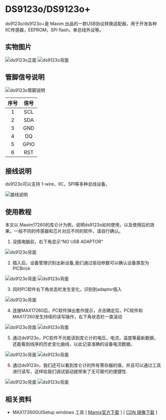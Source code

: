 # DS9123o/DS9123o+

ds9123o/ds9123o+是 Maxim 出品的一款USB协议转换适配器，用于开发各种IIC传感器，EEPROM，SPI flash，单总线外设等。

## 实物图片

![ds9123o正面](https://cdn.itranscloud.com/ds9123o/ds9123o-top.jpg)
![ds9123o背面](https://cdn.itranscloud.com/ds9123o/ds9123o-bottom.jpg)

## 管脚信号说明

![ds9123o管脚说明](https://cdn.itranscloud.com/ds9123o/ds9123o-rj11-pin.jpg)

| 序号  | 信号  |
| :---: | :---: |
|   1   |  SCL  |
|   2   |  SDA  |
|   3   |  GND  |
|   4   |  DQ   |
|   5   | GPIO  |
|   6   |  RST  |

## 接线说明

ds9123o可以支持 1-wire，IIC，SPI等多种总线设备。

![接线说明](https://cdn.itranscloud.com/ds9123o/11.jpg)

## 使用教程

本文以 Maxim17260的库仑计为例，说明ds9123o如何使用，以及使用后的效果。一般不同的传感器和芯片对应不同的软件，请自行确认。

1. 没插电脑前，右下角显示“NO USB ADAPTOR”

![ds9123o背面](https://cdn.itranscloud.com/ds9123o/1.jpg)

2. 插入后，设备管理识别出新设备,我们通过驱动参数可以确认设备类型为PICBrick

![ds9123o背面](https://cdn.itranscloud.com/ds9123o/2.jpg)
![ds9123o背面](https://cdn.itranscloud.com/ds9123o/3.jpg)

3. 同时PC软件右下角状态栏发生变化，识别到adaptor插入

![ds9123o背面](https://cdn.itranscloud.com/ds9123o/4.jpg)

4. 连接MAX17260后，PC软件弹出套作提示，点击确定后，PC软件和MAX17260发生持续的读写操作，右下角状态栏一直滚动

![ds9123o背面](https://cdn.itranscloud.com/ds9123o/5.jpg)
![ds9123o背面](https://cdn.itranscloud.com/ds9123o/10.jpg)

5. 通过ds9123o，PC软件不光能读到库仑计的电压，电流，温度等最新数据，还能看到线序的历史变化曲线，以此记录准确的设备电流数据。

![ds9123o背面](https://cdn.itranscloud.com/ds9123o/6.jpg)
![ds9123o背面](https://cdn.itranscloud.com/ds9123o/7.jpg)

6. 通过ds9123o，我们还可以看到库仑计的所有寄存器的值，并且可以通过工具进行读写，这样给我们调试驱动就带来了无可替代的便捷性.

![ds9123o背面](https://cdn.itranscloud.com/ds9123o/8.jpg)
![ds9123o背面](https://cdn.itranscloud.com/ds9123o/9.jpg)

## 相关资料

- MAX17260GUISetup windows 工具 [ [Mamix官方下载](https://www.maximintegrated.com/en/design/software-description.html/swpart=SFW0006940C) ] [ [CDN 镜像下载](https://cdn.itranscloud.com/tools/MAX17260GUISetup1.0.16.zip) ]

<style>
table {
margin: auto;
}
</style>
